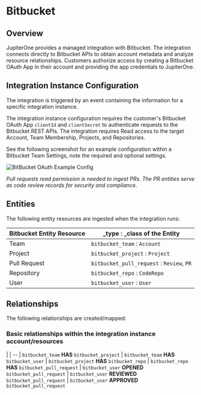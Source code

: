# Bitbucket

## Overview

JupiterOne provides a managed integration with Bitbucket. The integration
connects directly to Bitbucket APIs to obtain account metadata and analyze
resource relationships. Customers authorize access by creating a Bitbucket OAuth
App in their account and providing the app credentials to JupiterOne.

## Integration Instance Configuration

The integration is triggered by an event containing the information for a
specific integration instance.

The integration instance configuration requires the customer's Bitbucket OAuth
App `clientId` and `clientSecret` to authenticate requests to the Bitbucket REST
APIs. The integration requires Read access to the target Account, Team
Membership, Projects, and Repositories.

See the following screenshot for an example configuration within a Bitbucket
Team Settings, note the required and optional settings.

![BitBucket OAuth Example Config][1]

[1]: ../../assets/integration-bitbucket-oauth-consumer-settings.png

_Pull requests read permission is needed to ingest PRs. The PR entities serve as
code review records for security and compliance._

## Entities

The following entity resources are ingested when the integration runs:

| Bitbucket Entity Resource | \_type : \_class of the Entity            |
| ------------------------- | ----------------------------------------- |
| Team                      | `bitbucket_team` : `Account`              |
| Project                   | `bitbucket_project` : `Project`           |
| Pull Request              | `bitbucket_pull_request` : `Review`, `PR` |
| Repository                | `bitbucket_repo` : `CodeRepo`             |
| User                      | `bitbucket_user` : `User`                 |

## Relationships

The following relationships are created/mapped:

### Basic relationships within the integration instance account/resources

|
| --
| `bitbucket_team` **HAS** `bitbucket_project`
| `bitbucket_team` **HAS** `bitbucket_user`
| `bitbucket_project` **HAS** `bitbucket_repo`
| `bitbucket_repo` **HAS** `bitbucket_pull_request`
| `bitbucket_user` **OPENED** `bitbucket_pull_request`
| `bitbucket_user` **REVIEWED** `bitbucket_pull_request`
| `bitbucket_user` **APPROVED** `bitbucket_pull_request`
